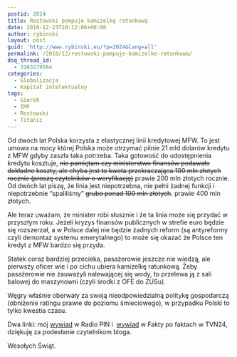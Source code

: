```yaml
---
postid: 2024
title: Rostowski pompuje kamizelkę ratunkową
date: 2010-12-23T10:12:06+00:00
author: rybinski
layout: post
guid: 'http://www.rybinski.eu/?p=2024&lang=all'
permalink: /2010/12/rostowski-pompuje-kamizelke-ratunkowa/
dsq_thread_id:
  - 3163279564
categories:
  - Globalizacja
  - Kapitał intelektualny
tags:
  - Gierek
  - IMF
  - Rostowski
  - Titanic
---
```

Od dwóch lat Polska korzysta z elastycznej linii kredytowej MFW. To jest umowa na mocy której Polska może otrzymać pilnie 21 mld dolarów kredytu z MFW gdyby zaszła taka potrzeba. Taka gotowość do udostępnienia kredytu kosztuje, <span style="text-decoration: line-through;">nie pamiętam czy ministerstwo finansów podawało dokładne koszty, ale chyba jest to kwota przekraczająca 100 mln złotych rocznie (proszę czytelników o weryfikację)</span> prawie 200 mln złotych rocznie. Od dwóch lat piszę, że linia jest niepotrzebna, nie pełni żadnej funkcji i niepotrzebnie “spaliliśmy” <span style="text-decoration: line-through;">grubo ponad 100 mln złotych</span>. prawie 400 mln złotych.

Ale teraz uważam, że minister robi słusznie i że ta linia może się przydać w przyszłym roku. Jeżeli kryzys finansów publicznych w strefie euro będzie się rozszerzał, a w Polsce dalej nie będzie żadnych reform (są antyreformy czyli demontaż systemu emerytalnego) to może się okazać że Polsce ten kredyt z MFW bardzo się przyda.

Statek coraz bardziej przecieka, pasażerowie jeszcze nie wiedzą, ale pierwszy oficer wie i po cichu ubiera kamizelkę ratunkową. Żeby pasażerowie nie zauważyli nalewającej się wody, to przelewa ją z sali balowej do maszynowni (czyli środki z OFE do ZUSu).

Węgry właśnie oberwały za swoją nieodpowiedzialną politykę gospodarczą (obniżenie ratingu prawie do poziomu śmieciowego), w przypadku Polski to tylko kwestia czasu.

Dwa linki: mój [wywiad](http://www.youtube.com/watch?v=F5PYvJGzXt8) w Radio PIN i  [wywiad](http://www.youtube.com/watch?v=X24FU5s98Us&feature=mfu_in_order&list=UL) w Fakty po faktach w TVN24, dziękuję za podesłanie czytelnikom bloga.

Wesołych Świąt.
